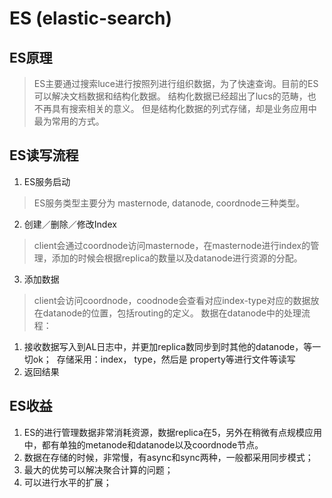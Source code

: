 # ES (elastic-search)
## ES原理
> ES主要通过搜索luce进行按照列进行组织数据，为了快速查询。目前的ES可以解决文档数据和结构化数据。 结构化数据已经超出了lucs的范畴，也不再具有搜索相关的意义。
但是结构化数据的列式存储，却是业务应用中最为常用的方式。

## ES读写流程
1. ES服务启动
> ES服务类型主要分为 masternode, datanode, coordnode三种类型。
2. 创建／删除／修改Index
> client会通过coordnode访问masternode，在masternode进行index的管理，添加的时候会根据replica的数量以及datanode进行资源的分配。
3. 添加数据
> client会访问coordnode，coodnode会查看对应index-type对应的数据放在datanode的位置，包括routing的定义。
数据在datanode中的处理流程：
1. 接收数据写入到AL日志中，并更加replica数同步到时其他的datanode，等一切ok；
  存储采用：index， type，然后是 property等进行文件等读写
2. 返回结果

## ES收益
1. ES的进行管理数据非常消耗资源，数据replica在5，另外在稍微有点规模应用中，都有单独的metanode和datanode以及coordnode节点。
2. 数据在存储的时候，非常慢，有async和sync两种，一般都采用同步模式；
3. 最大的优势可以解决聚合计算的问题；
4. 可以进行水平的扩展；

